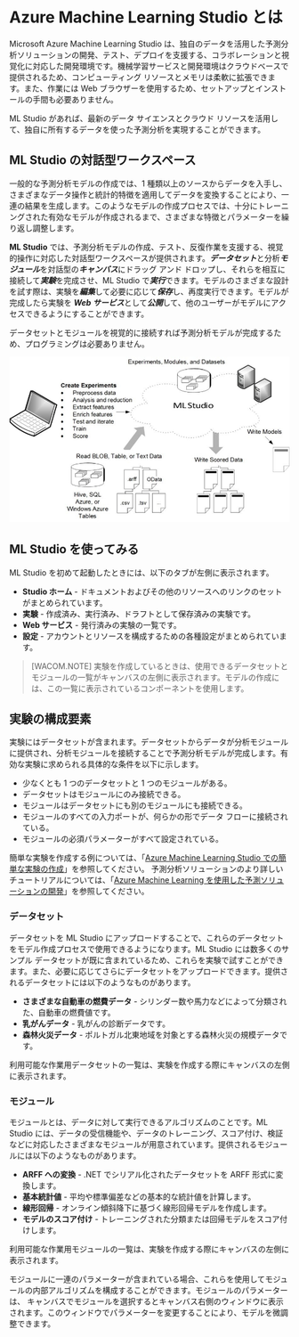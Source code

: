 ﻿<properties 
	pageTitle="Azure Machine Learning Studio とは| Azure" 
	description="Azure Machine Learning Studio とその基本コンポーネントの概要" 
	services="machine-learning" 
	documentationCenter="" 
	authors="garyericson" 
	manager="paulettm" 
	editor="cgronlun"/>

<tags 
	ms.service="machine-learning" 
	ms.workload="data-services" 
	ms.tgt_pltfrm="na" 
	ms.devlang="na" 
	ms.topic="article" 
	ms.date="09/11/2014" 
	ms.author="garye"/>

# Azure Machine Learning Studio とは

Microsoft Azure Machine Learning Studio は、独自のデータを活用した予測分析ソリューションの開発、テスト、デプロイを支援する、コラボレーションと視覚化に対応した開発環境です。機械学習サービスと開発環境はクラウドベースで提供されるため、コンピューティング リソースとメモリは柔軟に拡張できます。また、作業には Web ブラウザーを使用するため、セットアップとインストールの手間も必要ありません。 

ML Studio があれば、最新のデータ サイエンスとクラウド リソースを活用して、独自に所有するデータを使った予測分析を実現することができます。

## ML Studio の対話型ワークスペース

一般的な予測分析モデルの作成では、1 種類以上のソースからデータを入手し、さまざまなデータ操作と統計的特徴を適用してデータを変換することにより、一連の結果を生成します。このようなモデルの作成プロセスでは、十分にトレーニングされた有効なモデルが作成されるまで、さまざまな特徴とパラメーターを繰り返し調整します。

**ML Studio** では、予測分析モデルの作成、テスト、反復作業を支援する、視覚的操作に対応した対話型ワークスペースが提供されます。***データセット***と分析***モジュール***を対話型の***キャンバス***にドラッグ アンド ドロップし、それらを相互に接続して***実験***を完成させ、ML Studio で***実行***できます。モデルのさまざまな設計を試す際は、実験を***編集***して必要に応じて***保存***し、再度実行できます。モデルが完成したら実験を ***Web サービス***として***公開***して、他のユーザーがモデルにアクセスできるようにすることができます。 

データセットとモジュールを視覚的に接続すれば予測分析モデルが完成するため、プログラミングは必要ありません。

![ML Studio Overview][ml-studio-overview]

## ML Studio を使ってみる

ML Studio を初めて起動したときには、以下のタブが左側に表示されます。

- **Studio ホーム** - ドキュメントおよびその他のリソースへのリンクのセットがまとめられています。
- **実験** - 作成済み、実行済み、ドラフトとして保存済みの実験です。 
- **Web サービス** - 発行済みの実験の一覧です。 
- **設定** - アカウントとリソースを構成するための各種設定がまとめられています。 

>[WACOM.NOTE] 実験を作成しているときは、使用できるデータセットとモジュールの一覧がキャンバスの左側に表示されます。モデルの作成には、この一覧に表示されているコンポーネントを使用します。

## 実験の構成要素

実験にはデータセットが含まれます。データセットからデータが分析モジュールに提供され、分析モジュールを接続することで予測分析モデルが完成します。有効な実験に求められる具体的な条件を以下に示します。

- 少なくとも 1 つのデータセットと 1 つのモジュールがある。 
- データセットはモジュールにのみ接続できる。 
- モジュールはデータセットにも別のモジュールにも接続できる。 
- モジュールのすべての入力ポートが、何らかの形でデータ フローに接続されている。 
- モジュールの必須パラメーターがすべて設定されている。 

簡単な実験を作成する例については、「[Azure Machine Learning Studio での簡単な実験の作成](http://azure.microsoft.com/documentation/articles/machine-learning-create-experiment/)」を参照してください。 
予測分析ソリューションのより詳しいチュートリアルについては、「[Azure Machine Learning を使用した予測ソリューションの開発](http://azure.microsoft.com/documentation/articles/machine-learning-walkthrough-develop-predictive-solution/)」を参照してください。

### データセット

データセットを ML Studio にアップロードすることで、これらのデータセットをモデル作成プロセスで使用できるようになります。ML Studio には数多くのサンプル データセットが既に含まれているため、これらを実験で試すことができます。また、必要に応じてさらにデータセットをアップロードできます。提供されるデータセットには以下のようなものがあります。

- **さまざまな自動車の燃費データ** - シリンダー数や馬力などによって分類された、自動車の燃費値です。 
- **乳がんデータ** - 乳がんの診断データです。 
- **森林火災データ** - ポルトガル北東地域を対象とする森林火災の規模データです。 

利用可能な作業用データセットの一覧は、実験を作成する際にキャンバスの左側に表示されます。 

### モジュール

モジュールとは、データに対して実行できるアルゴリズムのことです。ML Studio には、データの受信機能や、データのトレーニング、スコア付け、検証などに対応したさまざまなモジュールが用意されています。提供されるモジュールには以下のようなものがあります。

- **ARFF への変換** - .NET でシリアル化されたデータセットを ARFF 形式に変換します。 
- **基本統計値** - 平均や標準偏差などの基本的な統計値を計算します。 
- **線形回帰** - オンライン傾斜降下に基づく線形回帰モデルを作成します。 
- **モデルのスコア付け** - トレーニングされた分類または回帰モデルをスコア付けします。 

利用可能な作業用モジュールの一覧は、実験を作成する際にキャンバスの左側に表示されます。 

モジュールに一連のパラメーターが含まれている場合、これらを使用してモジュールの内部アルゴリズムを構成することができます。モジュールのパラメーターは、  キャンバスでモジュールを選択するとキャンバス右側のウィンドウに表示されます。このウィンドウでパラメーターを変更することにより、モデルを微調整できます。


[ml-studio-overview]:./media/machine-learning-what-is-ml-studio/context.jpg

<!--HONumber=46--> 

